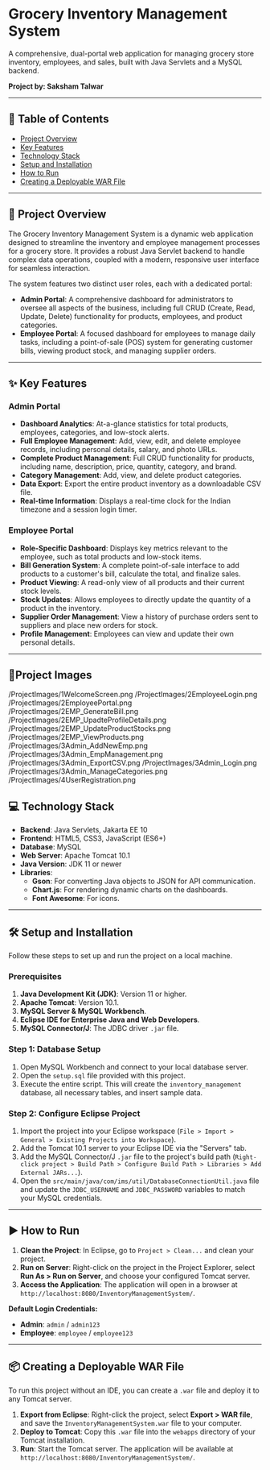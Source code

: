 # Grocery Inventory Management System

A comprehensive, dual-portal web application for managing grocery store inventory, employees, and sales, built with Java Servlets and a MySQL backend.

**Project by: Saksham Talwar**

---

## 📖 Table of Contents

- [Project Overview](#-project-overview)
- [Key Features](#-key-features)
- [Technology Stack](#-technology-stack)
- [Setup and Installation](#-setup-and-installation)
- [How to Run](#-how-to-run)
- [Creating a Deployable WAR File](#-creating-a-deployable-war-file)

---

## 🚀 Project Overview

The Grocery Inventory Management System is a dynamic web application designed to streamline the inventory and employee management processes for a grocery store. It provides a robust Java Servlet backend to handle complex data operations, coupled with a modern, responsive user interface for seamless interaction.

The system features two distinct user roles, each with a dedicated portal:

- **Admin Portal**: A comprehensive dashboard for administrators to oversee all aspects of the business, including full CRUD (Create, Read, Update, Delete) functionality for products, employees, and product categories.
- **Employee Portal**: A focused dashboard for employees to manage daily tasks, including a point-of-sale (POS) system for generating customer bills, viewing product stock, and managing supplier orders.

---

## ✨ Key Features

### Admin Portal

- **Dashboard Analytics**: At-a-glance statistics for total products, employees, categories, and low-stock alerts.
- **Full Employee Management**: Add, view, edit, and delete employee records, including personal details, salary, and photo URLs.
- **Complete Product Management**: Full CRUD functionality for products, including name, description, price, quantity, category, and brand.
- **Category Management**: Add, view, and delete product categories.
- **Data Export**: Export the entire product inventory as a downloadable CSV file.
- **Real-time Information**: Displays a real-time clock for the Indian timezone and a session login timer.

### Employee Portal

- **Role-Specific Dashboard**: Displays key metrics relevant to the employee, such as total products and low-stock items.
- **Bill Generation System**: A complete point-of-sale interface to add products to a customer's bill, calculate the total, and finalize sales.
- **Product Viewing**: A read-only view of all products and their current stock levels.
- **Stock Updates**: Allows employees to directly update the quantity of a product in the inventory.
- **Supplier Order Management**: View a history of purchase orders sent to suppliers and place new orders for stock.
- **Profile Management**: Employees can view and update their own personal details.

---


## 📸Project Images
/ProjectImages/1WelcomeScreen.png
/ProjectImages/2EmployeeLogin.png
/ProjectImages/2EmployeePortal.png
/ProjectImages/2EMP_GenerateBill.png
/ProjectImages/2EMP_UpadteProfileDetails.png
/ProjectImages/2EMP_UpdateProductStocks.png
/ProjectImages/2EMP_ViewProducts.png
/ProjectImages/3Admin_AddNewEmp.png
/ProjectImages/3Admin_EmpManagement.png
/ProjectImages/3Admin_ExportCSV.png
/ProjectImages/3Admin_Login.png
/ProjectImages/3Admin_ManageCategories.png
/ProjectImages/4UserRegistration.png

## 💻 Technology Stack

- **Backend**: Java Servlets, Jakarta EE 10
- **Frontend**: HTML5, CSS3, JavaScript (ES6+)
- **Database**: MySQL
- **Web Server**: Apache Tomcat 10.1
- **Java Version**: JDK 11 or newer
- **Libraries**:
  - **Gson**: For converting Java objects to JSON for API communication.
  - **Chart.js**: For rendering dynamic charts on the dashboards.
  - **Font Awesome**: For icons.

---

## 🛠️ Setup and Installation

Follow these steps to set up and run the project on a local machine.

### Prerequisites

1.  **Java Development Kit (JDK)**: Version 11 or higher.
2.  **Apache Tomcat**: Version 10.1.
3.  **MySQL Server & MySQL Workbench**.
4.  **Eclipse IDE for Enterprise Java and Web Developers**.
5.  **MySQL Connector/J**: The JDBC driver `.jar` file.

### Step 1: Database Setup

1.  Open MySQL Workbench and connect to your local database server.
2.  Open the `setup.sql` file provided with this project.
3.  Execute the entire script. This will create the `inventory_management` database, all necessary tables, and insert sample data.

### Step 2: Configure Eclipse Project

1.  Import the project into your Eclipse workspace (`File > Import > General > Existing Projects into Workspace`).
2.  Add the Tomcat 10.1 server to your Eclipse IDE via the "Servers" tab.
3.  Add the MySQL Connector/J `.jar` file to the project's build path (`Right-click project > Build Path > Configure Build Path > Libraries > Add External JARs...`).
4.  Open the `src/main/java/com/ims/util/DatabaseConnectionUtil.java` file and update the `JDBC_USERNAME` and `JDBC_PASSWORD` variables to match your MySQL credentials.

---

## ▶️ How to Run

1.  **Clean the Project**: In Eclipse, go to `Project > Clean...` and clean your project.
2.  **Run on Server**: Right-click on the project in the Project Explorer, select **Run As > Run on Server**, and choose your configured Tomcat server.
3.  **Access the Application**: The application will open in a browser at `http://localhost:8080/InventoryManagementSystem/`.

**Default Login Credentials:**

- **Admin**: `admin` / `admin123`
- **Employee**: `employee` / `employee123`

---

## 📦 Creating a Deployable WAR File

To run this project without an IDE, you can create a `.war` file and deploy it to any Tomcat server.

1.  **Export from Eclipse**: Right-click the project, select **Export > WAR file**, and save the `InventoryManagementSystem.war` file to your computer.
2.  **Deploy to Tomcat**: Copy this `.war` file into the `webapps` directory of your Tomcat installation.
3.  **Run**: Start the Tomcat server. The application will be available at `http://localhost:8080/InventoryManagementSystem/`.
